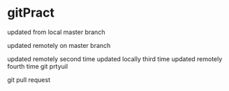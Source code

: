 # gitPract


updated from local master branch

updated remotely on master branch

updated remotely second time
updated locally third time
updated remotely fourth time
git prtyuil

git pull request


